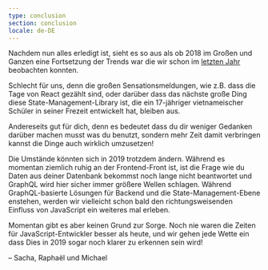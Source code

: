 ```yaml
---
type: conclusion
section: conclusion
locale: de-DE
---
```

 Nachdem nun alles erledigt ist, sieht es so aus als ob 2018 im Großen und Ganzen eine Fortsetzung der Trends war die wir schon im [letzten Jahr](http://2017.stateofjs.com) beobachten konnten.

Schlecht für uns, denn die großen Sensationsmeldungen, wie z.B. dass die Tage von React gezählt sind, oder darüber dass das nächste große Ding diese State-Management-Library ist, die ein 17-jähriger vietnameischer Schüler in seiner Frezeit entwickelt hat, bleiben aus.

Andereseits gut für dich, denn es bedeutet dass du dir weniger Gedanken darüber machen musst was du benutzt, sondern mehr Zeit damit verbringen kannst die Dinge auch wirklich umzusetzen!

Die Umstände könnten sich in 2019 trotzdem ändern. Während es momentan ziemlich ruhig an der Frontend-Front ist, ist die Frage wie du Daten aus deiner Datenbank bekommst noch lange nicht beantwortet und GraphQL wird hier sicher immer größere Wellen schlagen.  Während GraphQL-basierte Lösungen für Backend und die State-Management-Ebene enstehen, werden wir vielleicht schon bald den richtungsweisenden Einfluss von JavaScript ein weiteres mal erleben.

Momentan gibt es aber keinen Grund zur Sorge. Noch nie waren die Zeiten für JavaScript-Entwickler besser als heute, und wir gehen jede Wette ein dass Dies in 2019 sogar noch klarer zu erkennen sein wird!

<span class="conclusion__byline">– Sacha, Raphaël und Michael</span>